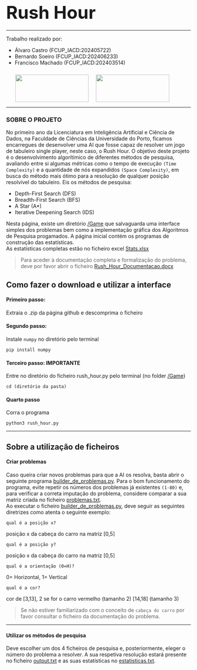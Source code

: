 # <font size="80">Rush Hour</font>
*******
Trabalho realizado por:

* Álvaro Castro (FCUP_IACD:202405722)
* Bernardo Soeiro (FCUP_IACD:202406233) 
* Francisco Machado (FCUP_IACD:202403514)
<div style="padding: 10px;padding-left:5%">
<img src="fotos_md/Cienciasporto.png" style="float:left; height:75px;width:200px">
<img src="fotos_md/Feuporto.png" style="float:left ; height:75px; padding-left:20px;width:200px">
</div>

<div style="clear:both;"></div>

******
### SOBRE O PROJETO 
No primeiro ano da Licenciatura em Inteligência Artificial e Ciência de Dados, na Faculdade de Ciências da Universidade do Porto, ficamos encarregues de desenvolver uma AI que fosse capaz de resolver um jogo de tabuleiro single player, neste caso, o Rush Hour. O objetivo deste projeto é o desenvolvimento algorítimico de diferentes métodos de pesquisa, avaliando entre si algumas métricas como o tempo de execução `(Time Complexity)` e a quantidade de nós expandidos `(Space Complexity)`, em busca do método mais ótimo para a resolução de qualquer posição resolvível do tabuleiro. Eis os métodos de pesquisa:<br>

* Depth-First Search (DFS)
* Breadth-First Search (BFS)
* A Star (A*)
* Iterative Deepening Search (IDS)


Nesta página, existe um diretório [/Game](/Game) que salvaguarda uma interface simples dos problemas bem como a implementação gráfica dos Algoritmos de Pesquisa progamados. A página inicial contém os programas de construção das estatísticas. <br>As estatísticas completas estão no ficheiro excel [Stats.xlsx](Stats.xlsx)

>Para aceder à documentação completa e formalização do problema, deve por favor abrir o ficheiro [Rush_Hour_Documentacao.docx](Rush_Hour_Documentacao.docx)


## Como fazer o download e utilizar a interface  
#### Primeiro passo:
Extraia o .zip da página github e descomprima o ficheiro
#### Segundo passo: 
Instale `numpy` no diretório pelo terminal 
```
pip install numpy
```
#### Terceiro passo: **IMPORTANTE** 
Entre no diretório do ficheiro rush_hour.py pelo terminal (no folder [/Game](/Game)) 
```
cd (diretório da pasta)
```
#### Quarto passo 
Corra o programa 
```
python3 rush_hour.py
```
*****

## Sobre a utilização de ficheiros

#### Criar problemas 
Caso queira criar novos problemas para que a AI os resolva, basta abrir o seguinte programa [builder_de_problemas.py](builder_de_problemas.py). Para o bom funcionamento do programa, evite repetir os números dos problemas já existentes `(1-80)` e, para verificar a correta imputação do problema, considere comparar a sua matriz criada no ficheiro [problemas.txt](problemas.txt).<br>Ao executar o ficheiro [builder_de_problemas.py](builder_de_problemas.py), deve seguir as seguintes diretrizes como atenta o seguinte exemplo:


``` 
qual é a posição x? 
```
 posição x da cabeça do carro na matriz [0,5]
```
qual é a posição y?
``` 
posição x da cabeça do carro na matriz [0,5]
```
qual é a orientação (0=H)?
```
0= Horizontal, 1= Vertical
```
qual é a cor?
```
cor de [3,13], 2 se for o carro vermelho (tamanho 2) [14,18] (tamanho 3)

>Se não estiver familiarizado com o conceito de `cabeça do carro` por favor consultar o ficheiro da documentação do problema.
 
******

#### Utilizar os métodos de pesquisa 
Deve escolher um dos 4 ficheiros de pesquisa e, posteriormente, eleger o número do problema a resolver. A sua respetiva resolução estará presente no ficheiro [output.txt](output.txt) e as suas estatísticas no [estatisticas.txt](estatisticas.txt).
